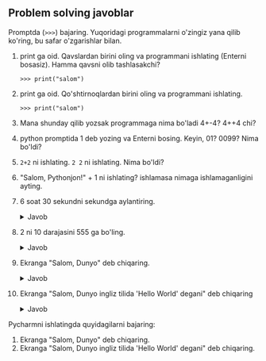 
## Problem solving javoblar


Promptda (`>>>`) bajaring. Yuqoridagi programmalarni o'zingiz yana qilib ko'ring, bu safar
o'zgarishlar bilan. 

1.  print ga oid. Qavslardan birini oling va programmani ishlating
    (Enterni bosasiz). Hamma qavsni olib tashlasakchi?
    
    `>>> print("salom")`

2.  print ga oid. Qo'shtirnoqlardan birini oling va programmani
    ishlating. 
    
    `>>> print("salom")`

3.  Mana shunday qilib yozsak programmaga nima bo'ladi 4+-4? 4++4 chi?

4.  python promptida 1 deb yozing va Enterni bosing. Keyin, 01?
    0099? Nima bo'ldi?

5.  `2+2` ni ishlating. `2 2` ni ishlating. Nima bo'ldi?

6.  "Salom, Pythonjon!" + 1 ni ishlating? ishlamasa nimaga
    ishlamaganligini ayting.

7.  6 soat 30 sekundni sekundga aylantiring.
    <details> <summary>Javob</summary>

    ```python
       x = 6*60*60+30
       print(x)
    ```
    </details>
8.  2 ni 10 darajasini 555 ga bo'ling.
   
    <details> <summary>Javob</summary>

    ```python
        print((2**10)/555)
    ```
    </details>
    
9.  Ekranga "Salom, Dunyo" deb chiqaring.
 
    <details> <summary>Javob</summary>
     
     ```python
        print("Salom, Dunyo")
     ```
     </details>   
10.  Ekranga "Salom, Dunyo ingliz tilida 'Hello World' degani" deb
    chiqaring

      <details> <summary>Javob</summary>
     
     ```python
        print("Salom, Dunyo ingliz tilida 'Hello World' degani")
     ```
     </details> 





Pycharmni ishlatingda quyidagilarni bajaring: 
1. Ekranga "Salom, Dunyo" deb chiqaring. 
2. Ekranga "Salom, Dunyo ingliz tilida 'Hello World' degani" deb chiqaring.
